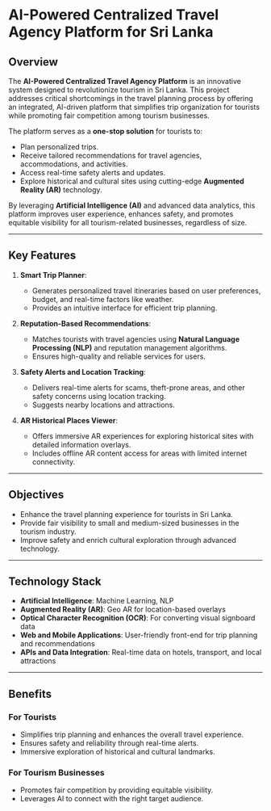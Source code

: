 # AI-Powered Centralized Travel Agency Platform for Sri Lanka

## Overview
The **AI-Powered Centralized Travel Agency Platform** is an innovative system designed to revolutionize tourism in Sri Lanka. This project addresses critical shortcomings in the travel planning process by offering an integrated, AI-driven platform that simplifies trip organization for tourists while promoting fair competition among tourism businesses.

The platform serves as a **one-stop solution** for tourists to:
- Plan personalized trips.
- Receive tailored recommendations for travel agencies, accommodations, and activities.
- Access real-time safety alerts and updates.
- Explore historical and cultural sites using cutting-edge **Augmented Reality (AR)** technology.

By leveraging **Artificial Intelligence (AI)** and advanced data analytics, this platform improves user experience, enhances safety, and promotes equitable visibility for all tourism-related businesses, regardless of size.

---

## Key Features
1. **Smart Trip Planner**:
   - Generates personalized travel itineraries based on user preferences, budget, and real-time factors like weather.
   - Provides an intuitive interface for efficient trip planning.

2. **Reputation-Based Recommendations**:
   - Matches tourists with travel agencies using **Natural Language Processing (NLP)** and reputation management algorithms.
   - Ensures high-quality and reliable services for users.

3. **Safety Alerts and Location Tracking**:
   - Delivers real-time alerts for scams, theft-prone areas, and other safety concerns using location tracking.
   - Suggests nearby locations and attractions.

4. **AR Historical Places Viewer**:
   - Offers immersive AR experiences for exploring historical sites with detailed information overlays.
   - Includes offline AR content access for areas with limited internet connectivity.

---

## Objectives
- Enhance the travel planning experience for tourists in Sri Lanka.
- Provide fair visibility to small and medium-sized businesses in the tourism industry.
- Improve safety and enrich cultural exploration through advanced technology.

---

## Technology Stack
- **Artificial Intelligence**: Machine Learning, NLP
- **Augmented Reality (AR)**: Geo AR for location-based overlays
- **Optical Character Recognition (OCR)**: For converting visual signboard data
- **Web and Mobile Applications**: User-friendly front-end for trip planning and recommendations
- **APIs and Data Integration**: Real-time data on hotels, transport, and local attractions

---

## Benefits
### For Tourists
- Simplifies trip planning and enhances the overall travel experience.
- Ensures safety and reliability through real-time alerts.
- Immersive exploration of historical and cultural landmarks.

### For Tourism Businesses
- Promotes fair competition by providing equitable visibility.
- Leverages AI to connect with the right target audience.
